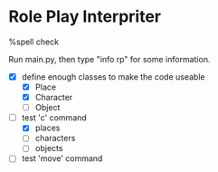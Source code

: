# Role Play Interpriter

%spell check

Run main.py, then type "info rp" for some information.


- [x] define enough classes to make the code useable
    - [x] Place
    - [x] Character
    - [ ] Object
- [ ] test 'c' command
    - [x] places
    - [ ] characters
    - [ ] objects
- [ ] test 'move' command